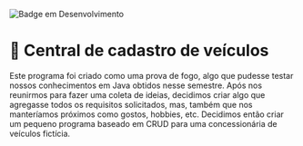 ![Badge em Desenvolvimento](http://img.shields.io/static/v1?label=STATUS&message=EM%20DESENVOLVIMENTO&color=GREEN&style=for-the-badge)

# 🚌 Central de cadastro de veículos
Este programa foi criado como uma prova de fogo, algo que pudesse testar nossos conhecimentos em Java obtidos nesse semestre.
Após nos reunirmos para fazer uma coleta de ideias, decidimos criar algo que agregasse todos os requisitos solicitados, mas, também que nos manteríamos próximos como gostos, hobbies, etc.
Decidimos então criar um pequeno programa baseado em CRUD para uma concessionária de veículos fictícia.


